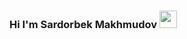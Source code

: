 ### Hi I'm Sardorbek Makhmudov <img src="https://cliply.co/wp-content/uploads/2019/06/391906110_WAVING_HAND_400px.gif" width="28px">

<!--
**Sardorbekmaxmud/Sardorbekmaxmud** is a ✨ _special_ ✨ repository because its `README.md` (this file) appears on your GitHub profile.

Here are some ideas to get you started:

- 🔭 I’m currently working on ...
- 🌱 I’m currently learning ...
- 👯 I’m looking to collaborate on ...
- 🤔 I’m looking for help with ...
- 💬 Ask me about ...
- 📫 How to reach me: ...
- 😄 Pronouns: ...
- ⚡ Fun fact: ...
-->
